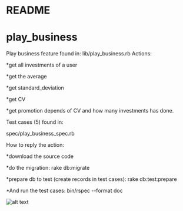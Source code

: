 # README

# play_business

Play business feature found in:
lib/play_business.rb
Actions:

*get all investments of a user

*get the average

*get standard_deviation

*get CV

*get promotion depends of CV and how many investments has done.

Test cases (5) found in:

spec/play_business_spec.rb

How to reply the action:

*download the source code

*do the migration: rake db:migrate

*prepare db to test (create records in test cases): rake db:test:prepare

*And run the test cases: bin/rspec --format doc


![alt text](
https://user-images.githubusercontent.com/11262969/49957317-0c206300-fecd-11e8-8985-4ab35592a872.png)
